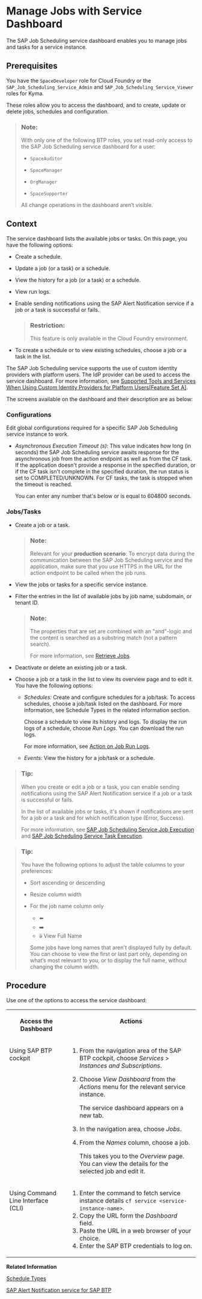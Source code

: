 <!-- loio132fd06caa75451caab9aad00fd0bc1b -->

<link rel="stylesheet" type="text/css" href="../css/sap-icons.css"/>

# Manage Jobs with Service Dashboard

The SAP Job Scheduling service dashboard enables you to manage jobs and tasks for a service instance.



<a name="loio132fd06caa75451caab9aad00fd0bc1b__prereq_wbc_hfm_d4b"/>

## Prerequisites

You have the `SpaceDeveloper` role for Cloud Foundry or the `SAP_Job_Scheduling_Service_Admin` and `SAP_Job_Scheduling_Service_Viewer` roles for Kyma.

These roles allow you to access the dashboard, and to create, update or delete jobs, schedules and configuration.

> ### Note:  
> With only one of the following BTP roles, you set read-only access to the SAP Job Scheduling service dashboard for a user:
> 
> -   `SpaceAuditor`
> 
> -   `SpaceManager`
> 
> -   `OrgManager`
> 
> -   `SpaceSupporter`
> 
> 
> All change operations in the dashboard aren’t visible.



## Context

The service dashboard lists the available jobs or tasks. On this page, you have the following options:

-   Create a schedule.
-   Update a job \(or a task\) or a schedule.
-   View the history for a job \(or a task\) or a schedule.
-   View run logs.
-   Enable sending notifications using the SAP Alert Notification service if a job or a task is successful or fails.

    > ### Restriction:  
    > This feature is only available in the Cloud Foundry environment.

-   To create a schedule or to view existing schedules, choose a job or a task in the list.

The SAP Job Scheduling service supports the use of custom identity providers with platform users. The IdP provider can be used to access the service dashboard. For more information, see [Supported Tools and Services When Using Custom Identity Providers for Platform Users\[Feature Set A\]](https://help.sap.com/viewer/65de2977205c403bbc107264b8eccf4b/Cloud/en-US/94ef5154e384408796c035a82b043f82.html).

The screens available on the dashboard and their description are as below:



### Configurations

Edit global configurations required for a specific SAP Job Scheduling service instance to work.

-   *Asynchronous Execution Timeout \(s\):* This value indicates how long \(in seconds\) the SAP Job Scheduling service awaits response for the asynchronous job from the action endpoint as well as from the CF task. If the application doesn't provide a response in the specified duration, or if the CF task isn't complete in the specified duration, the run status is set to COMPLETED/UNKNOWN. For CF tasks, the task is stopped when the timeout is reached.

    You can enter any number that's below or is equal to 604800 seconds.




### Jobs/Tasks

-   Create a job or a task.

    > ### Note:  
    > Relevant for your **production scenario**: To encrypt data during the communication between the SAP Job Scheduling service and the application, make sure that you use HTTPS in the URL for the action endpoint to be called when the job runs.

-   View the jobs or tasks for a specific service instance.

-   Filter the entries in the list of available jobs by job name, subdomain, or tenant ID.

    > ### Note:  
    > The properties that are set are combined with an "and"-logic and the content is searched as a substring match \(not a pattern search\).
    > 
    > For more information, see [Retrieve Jobs](retrieve-jobs-b4d3719.md).

-   Deactivate or delete an existing job or a task.

-   Choose a job or a task in the list to view its overview page and to edit it. You have the following options:

    -   *Schedules:* Create and configure schedules for a job/task. To access schedules, choose a job/task listed on the dashboard. For more information, see Schedule Types in the related information section.

        Choose a schedule to view its history and logs. To display the run logs of a schedule, choose *Run Logs*. You can download the run logs.

        For more information, see [Action on Job Run Logs](https://help.sap.com/docs/JOB_SCHEDULER/07b57c2f4b944bcd8470d024723a1631/d09664b7ae9d453e8b8a3a6e09449916.html?version=Cloud#action-on-job-run-logs).

    -   *Events:* View the history for a job/task or a schedule.



> ### Tip:  
> When you create or edit a job or a task, you can enable sending notifications using the SAP Alert Notification service if a job or a task is successful or fails.
> 
> In the list of available jobs or tasks, it's shown if notifications are sent for a job or a task and for which notification type \(Error, Success\).
> 
> For more information, see [SAP Job Scheduling Service Job Execution](https://help.sap.com/docs/alert-notification/sap-alert-notification-for-sap-btp/jobscheduler-job-execution?version=Cloud) and [SAP Job Scheduling Service Task Execution](https://help.sap.com/docs/alert-notification/sap-alert-notification-for-sap-btp/jobscheduler-task-execution?version=Cloud).

> ### Tip:  
> You have the following options to adjust the table columns to your preferences:
> 
> -   Sort ascending or descending
> -   Resize column width
> -   For the job name column only
> 
>     -   :arrow_left:
>     -   :arrow_right:
>     -   <span class="SAP-icons-V5"></span> View Full Name
> 
>     Some jobs have long names that aren't displayed fully by default. You can choose to view the first or last part only, depending on what’s most relevant to you, or to display the full name, without changing the column width.



## Procedure

Use one of the options to access the service dashboard:


<table>
<tr>
<th valign="top">

Access the Dashboard

</th>
<th valign="top">

Actions

</th>
</tr>
<tr>
<td valign="top">

Using SAP BTP cockpit

</td>
<td valign="top">

1.  From the navigation area of the SAP BTP cockpit, choose *Services* \> *Instances and Subscriptions*.
2.  Choose *View Dashboard* from the *Actions* menu for the relevant service instance.

    The service dashboard appears on a new tab.

3.  In the navigation area, choose *Jobs*.
4.  From the *Names* column, choose a job.

    This takes you to the *Overview* page. You can view the details for the selected job and edit it.




</td>
</tr>
<tr>
<td valign="top">

Using Command Line Interface \(CLI\)

</td>
<td valign="top">

1.  Enter the command to fetch service instance details `cf service <service-instance-name>`.
2.  Copy the URL form the *Dashboard* field.
3.  Paste the URL in a web browser of your choice.
4.  Enter the SAP BTP credentials to log on.



</td>
</tr>
</table>

**Related Information**  


[Schedule Types](../20---Concepts/schedule-types-9cf8c14.md#loio9cf8c14da0144c84aac628dc56b00ffd "SAP Job Scheduling service runs one-time and recurring jobs or Cloud Foundry tasks.")

[SAP Alert Notification service for SAP BTP](https://help.sap.com/docs/ALERT_NOTIFICATION?version=Cloud)

